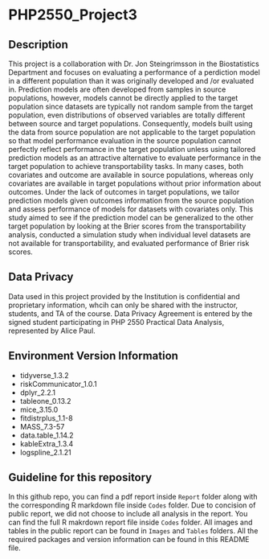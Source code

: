 # PHP2550_Project3

## Description
This project is a collaboration with Dr. Jon Steingrimsson in the Biostatistics Department and focuses on evaluating a performance of a perdiction model in a different population than it was originally developed and /or evaluated in. Prediction models are often developed from samples in source populations, however, models cannot be directly applied to the target population since datasets are typically not random sample from the target population, even distributions of observed variables are totally different between source and target populations. Consequently, models built using the data from source population are not applicable to the target population so that model performance evaluation in the source population cannot perfectly reflect performance in the target population unless using tailored prediction models as an attractive alternative to evaluate performance in the target population to achieve transportability tasks. In many cases, both covariates and outcome are available in source populations, whereas only covariates are available in target populations without prior information about outcomes. Under the lack of outcomes in target populations, we tailor prediction models given outcomes information from the source population and assess performance of models for datasets with covariates only. This study aimed to see if the prediction model can be generalized to the other target population by looking at the Brier scores from the transportability analysis, conducted a simulation study when individual level datasets are not available for transportability, and evaluated performance of Brier risk scores.

## Data Privacy
Data used in this project provided by the Institution is confidential and proprietary information, whcih can only be shared with the instructor, students, and TA of the course. Data Privacy Agreement is entered by the signed student participating in PHP 2550 Practical Data Analysis, represented by Alice Paul.

## Environment Version Information
- tidyverse_1.3.2
- riskCommunicator_1.0.1
- dplyr_2.2.1
- tableone_0.13.2
- mice_3.15.0
- fitdistrplus_1.1-8
- MASS_7.3-57
- data.table_1.14.2
- kableExtra_1.3.4
- logspline_2.1.21
  
## Guideline for this repository
In this github repo, you can find a pdf report inside `Report` folder along with the corresponding R markdown file inside `Codes` folder. Due to concision of public report, we did not choose to include all analysis in the report. You can find the full R makrdown report file inside `Codes` folder. All images and tables in the public report can be found in `Images` and `Tables` folders. All the required packages and version information can be found in this README file.
